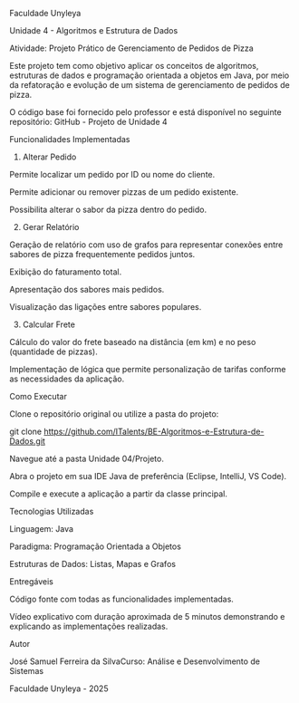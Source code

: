 Faculdade Unyleya

Unidade 4 - Algoritmos e Estrutura de Dados

Atividade: Projeto Prático de Gerenciamento de Pedidos de Pizza

Este projeto tem como objetivo aplicar os conceitos de algoritmos, estruturas de dados e programação orientada a objetos em Java, por meio da refatoração e evolução de um sistema de gerenciamento de pedidos de pizza.

O código base foi fornecido pelo professor e está disponível no seguinte repositório: GitHub - Projeto de Unidade 4

Funcionalidades Implementadas

1. Alterar Pedido

Permite localizar um pedido por ID ou nome do cliente.

Permite adicionar ou remover pizzas de um pedido existente.

Possibilita alterar o sabor da pizza dentro do pedido.

2. Gerar Relatório

Geração de relatório com uso de grafos para representar conexões entre sabores de pizza frequentemente pedidos juntos.

Exibição do faturamento total.

Apresentação dos sabores mais pedidos.

Visualização das ligações entre sabores populares.

3. Calcular Frete

Cálculo do valor do frete baseado na distância (em km) e no peso (quantidade de pizzas).

Implementação de lógica que permite personalização de tarifas conforme as necessidades da aplicação.

Como Executar

Clone o repositório original ou utilize a pasta do projeto:

git clone https://github.com/ITalents/BE-Algoritmos-e-Estrutura-de-Dados.git

Navegue até a pasta Unidade 04/Projeto.

Abra o projeto em sua IDE Java de preferência (Eclipse, IntelliJ, VS Code).

Compile e execute a aplicação a partir da classe principal.

Tecnologias Utilizadas

Linguagem: Java

Paradigma: Programação Orientada a Objetos

Estruturas de Dados: Listas, Mapas e Grafos

Entregáveis

Código fonte com todas as funcionalidades implementadas.

Vídeo explicativo com duração aproximada de 5 minutos demonstrando e explicando as implementações realizadas.

Autor

José Samuel Ferreira da SilvaCurso: Análise e Desenvolvimento de Sistemas

Faculdade Unyleya - 2025